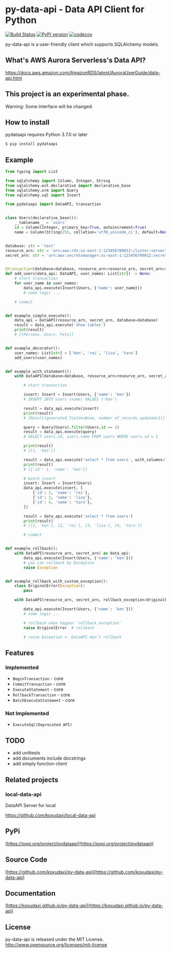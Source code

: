 # py-data-api - Data API Client for Python

[![Build Status](https://travis-ci.org/koxudaxi/py-data-api.svg?branch=master)](https://travis-ci.org/koxudaxi/py-data-api)
[![PyPI version](https://badge.fury.io/py/pydataapi.svg)](https://badge.fury.io/py/pydataapi)
[![codecov](https://codecov.io/gh/koxudaxi/py-data-api/branch/master/graph/badge.svg)](https://codecov.io/gh/koxudaxi/py-data-api)

py-data-api is a user-friendly client which supports SQLAlchemy models.

## What's AWS Aurora Serverless's Data API?
https://docs.aws.amazon.com/AmazonRDS/latest/AuroraUserGuide/data-api.html

## This project is an experimental phase.
Warning: Some interface will be changed.

## How to install
pydataapi requires Python 3.7.0 or later 
```bash
$ pip install pydataapi
```

## Example

```python
from typing import List

from sqlalchemy import Column, Integer, String
from sqlalchemy.ext.declarative import declarative_base
from sqlalchemy.orm import Query
from sqlalchemy.sql import Insert

from pydataapi import DataAPI, transaction


class Users(declarative_base()):
    __tablename__ = 'users'
    id = Column(Integer, primary_key=True, autoincrement=True)
    name = Column(String(255, collation='utf8_unicode_ci'), default=None)


database: str = 'test'
resource_arn: str = 'arn:aws:rds:us-east-1:123456789012:cluster:serverless-test-1'
secret_arn: str = 'arn:aws:secretsmanager:us-east-1:123456789012:secret:serverless-test1'


@transaction(database=database, resource_arn=resource_arn, secret_arn=secret_arn)
def add_users(data_api: DataAPI, user_names: List[str]) -> None:
    # start transaction
    for user_name in user_names:
        data_api.execute(Insert(Users, {'name': user_name}))
        # some logic ...

    # commit


def example_simple_execute():
    data_api = DataAPI(resource_arn, secret_arn, database=database)
    result = data_api.execute('show tables')
    print(result)
    # [[Persons, Users, Pets]]


def example_decorator():
    user_names: List[str] = ['ken', 'rei', 'lisa', 'taro']
    add_users(user_names)


def example_with_statement():
    with DataAPI(database=database, resource_arn=resource_arn, secret_arn=secret_arn) as data_api:

        # start transaction

        insert: Insert = Insert(Users, {'name': 'ken'})
        # INSERT INTO users (name) VALUES ('ken')

        result = data_api.execute(insert)
        print(result)
        # [Result(generated_fields=None, number_of_records_updated=1)]

        query = Query(Users).filter(Users.id == 1)
        result = data_api.execute(query)
        # SELECT users.id, users.name FROM users WHERE users.id = 1

        print(result)
        # [[1, 'ken']]

        result = data_api.execute('select * from users', with_columns=True)
        print(result)
        # [{'id': 1, 'name': 'ken'}]

        # batch insert
        insert: Insert = Insert(Users)
        data_api.execute(insert, [
            {'id': 2, 'name': 'rei'},
            {'id': 3, 'name': 'lisa'},
            {'id': 4, 'name': 'taro'},
        ])

        result = data_api.execute('select * from users')
        print(result)
        # [[1, 'ken'], [2, 'rei'], [3, 'lisa'], [4, 'taro']]

        # commit


def example_rollback():
    with DataAPI(resource_arn, secret_arn) as data_api:
        data_api.execute(Insert(Users, {'name': 'ken'}))
        # you can rollback by Exception
        raise Exception


def example_rollback_with_custom_exception():
    class OriginalError(Exception):
        pass

    with DataAPI(resource_arn, secret_arn, rollback_exception=OriginalError) as data_api:

        data_api.execute(Insert(Users, {'name': 'ken'}))
        # some logic ...

        # rollback when happen `rollback_exception`
        raise OriginalError  # rollback

        # raise Exception <- DataAPI don't rollback

```

## 
## Features
### Implemented
- `BeginTransaction`  - core  
- `CommitTransaction` - core 
- `ExecuteStatement` - core 
- `RollbackTransaction` - core
- `BatchExecuteStatement` - core

### Not Implemented

- `ExecuteSql(Deprecated API)`


## TODO
- add unittests
- add documents include docstrings
- add simply function client

## Related projects
### local-data-api

DataAPI Server for local 

https://github.com/koxudaxi/local-data-api

## PyPi 

[https://pypi.org/project/pydataapi](https://pypi.org/project/pydataapi)

## Source Code

[https://github.com/koxudaxi/py-data-api](https://github.com/koxudaxi/py-data-api)

## Documentation

[https://koxudaxi.github.io/py-data-api](https://koxudaxi.github.io/py-data-api)

## License

py-data-api is released under the MIT License. http://www.opensource.org/licenses/mit-license
